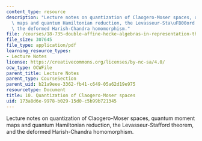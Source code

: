 ```yaml
---
content_type: resource
description: "Lecture notes on quantization of Claogero-Moser spaces, quantum moment\
  \ maps and quantum Hamiltonian reduction, the Levasseur-Sta\uFB00ord theorem,  and\
  \ the deformed Harish-Chandra homomorphism."
file: /courses/18-735-double-affine-hecke-algebras-in-representation-theory-combinatorics-geometry-and-mathematical-physics-fall-2009/173a8d6e9978b02915d0c5b99b721345_MIT18_735F09_ch10.pdf
file_size: 307645
file_type: application/pdf
learning_resource_types:
- Lecture Notes
license: https://creativecommons.org/licenses/by-nc-sa/4.0/
ocw_type: OCWFile
parent_title: Lecture Notes
parent_type: CourseSection
parent_uid: b21a9eee-3362-fb41-c649-05a62d19e975
resourcetype: Document
title: 10. Quantization of Claogero-Moser spaces
uid: 173a8d6e-9978-b029-15d0-c5b99b721345
---
```

Lecture notes on quantization of Claogero-Moser spaces, quantum moment maps and quantum Hamiltonian reduction, the Levasseur-Staﬀord theorem,  and the deformed Harish-Chandra homomorphism.